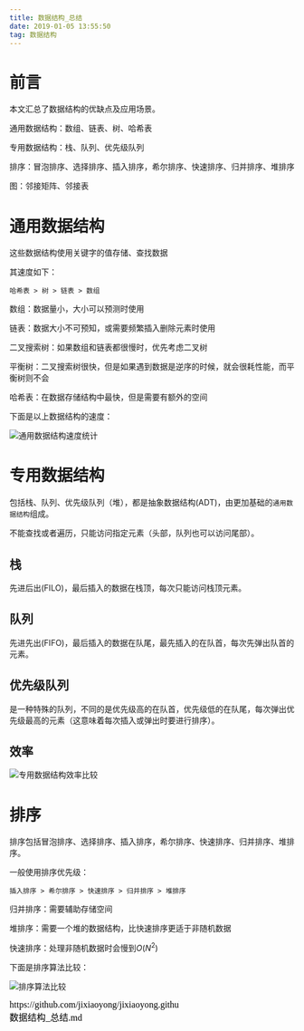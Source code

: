 ```yaml
---
title: 数据结构_总结
date: 2019-01-05 13:55:50
tag: 数据结构
---
```


# 前言

本文汇总了数据结构的优缺点及应用场景。

通用数据结构：数组、链表、树、哈希表

专用数据结构：栈、队列、优先级队列

排序：冒泡排序、选择排序、插入排序，希尔排序、快速排序、归并排序、堆排序

图：邻接矩阵、邻接表

# 通用数据结构

这些数据结构使用关键字的值存储、查找数据

其速度如下：

`哈希表 > 树 > 链表 > 数组`

数组：数据量小，大小可以预测时使用

链表：数据大小不可预知，或需要频繁插入删除元素时使用

二叉搜索树：如果数组和链表都很慢时，优先考虑二叉树

平衡树：二叉搜索树很快，但是如果遇到数据是逆序的时候，就会很耗性能，而平衡树则不会

哈希表：在数据存储结构中最快，但是需要有额外的空间

下面是以上数据结构的速度：

![通用数据结构速度统计](https://jixiaoyong.github.io/images/20190105140704.png)



# 专用数据结构

包括栈、队列、优先级队列（堆），都是抽象数据结构(ADT)，由更加基础的`通用数据结构`组成。

不能查找或者遍历，只能访问指定元素（头部，队列也可以访问尾部）。

## 栈

先进后出(FILO)，最后插入的数据在栈顶，每次只能访问栈顶元素。

## 队列

先进先出(FIFO)，最后插入的数据在队尾，最先插入的在队首，每次先弹出队首的元素。

## 优先级队列

是一种特殊的队列，不同的是优先级高的在队首，优先级低的在队尾，每次弹出优先级最高的元素（这意味着每次插入或弹出时要进行排序）。

## 效率

![专用数据结构效率比较](https://jixiaoyong.github.io/images/20190105141727.png)

# 排序

排序包括冒泡排序、选择排序、插入排序，希尔排序、快速排序、归并排序、堆排序。

一般使用排序优先级：

`插入排序 > 希尔排序 > 快速排序 > 归并排序 > 堆排序`

归并排序：需要辅助存储空间

堆排序：需要一个堆的数据结构，比快速排序更适于非随机数据

快速排序：处理非随机数据时会慢到$O(N^2)​$

下面是排序算法比较：

![排序算法比较](https://jixiaoyong.github.io/images/20190105142406.png)



<script src="https://jixiaoyong.github.io/js/edit_on_github.js"></script>
<iframe id="iframeid" scrolling=false height="50" frameborder="no" border="0" marginwidth="0" marginheight="0" onload="Javascript:editOnGithub()" srcdoc="<div id=&quot;url&quot;>https://github.com/jixiaoyong/jixiaoyong.github.io/blob/hexo_blog/blog/source/_posts/数据结构_总结.md</div>"></iframe>